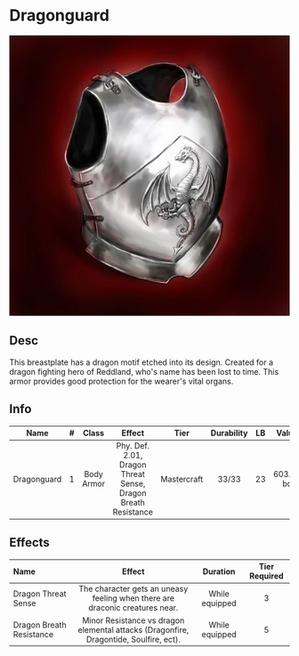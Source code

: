 # Dragonguard

![Copyright](Dragonguard.webp)

## Desc

This breastplate has a dragon motif etched into its design. Created for a dragon fighting hero of Reddland, who's name has been lost to time. This armor provides good protection for the wearer's vital organs.

## Info

|    Name    | # |   Class   |                            Effect                            |    Tier    | Durability | LB |   Value   |
| :---------: | :-: | :--------: | :-----------------------------------------------------------: | :---------: | :--------: | :-: | :-------: |
| Dragonguard | 1 | Body Armor | Phy. Def. 2.01, Dragon Threat Sense, Dragon Breath Resistance | Mastercraft |   33/33   | 23 | 603.24 bc |

## Effects

| Name                     |                                         Effect                                         |   Duration   | Tier Required |
| :----------------------- | :-------------------------------------------------------------------------------------: | :-----------: | :-----------: |
| Dragon Threat Sense      | The character gets an uneasy feeling when there are draconic creatures near. | While equipped |       3       |
| Dragon Breath Resistance |  Minor Resistance vs dragon elemental attacks (Dragonfire, Dragontide, Soulfire, ect).  | While equipped |       5       |
